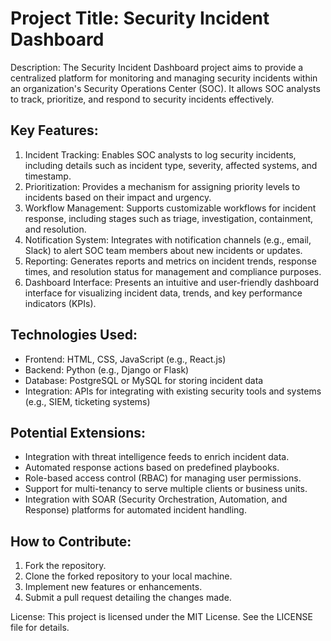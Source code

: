 # Project Title: Security Incident Dashboard

Description: The Security Incident Dashboard project aims to provide a centralized platform for monitoring and managing security incidents within an organization's Security Operations Center (SOC). It allows SOC analysts to track, prioritize, and respond to security incidents effectively.

## Key Features:

1.  Incident Tracking: Enables SOC analysts to log security incidents, including details such as incident type, severity, affected systems, and timestamp.
2.  Prioritization: Provides a mechanism for assigning priority levels to incidents based on their impact and urgency.
3.  Workflow Management: Supports customizable workflows for incident response, including stages such as triage, investigation, containment, and resolution.
4.  Notification System: Integrates with notification channels (e.g., email, Slack) to alert SOC team members about new incidents or updates.
5.  Reporting: Generates reports and metrics on incident trends, response times, and resolution status for management and compliance purposes.
6.  Dashboard Interface: Presents an intuitive and user-friendly dashboard interface for visualizing incident data, trends, and key performance indicators (KPIs).

## Technologies Used:

-   Frontend: HTML, CSS, JavaScript (e.g., React.js)
-   Backend: Python (e.g., Django or Flask)
-   Database: PostgreSQL or MySQL for storing incident data
-   Integration: APIs for integrating with existing security tools and systems (e.g., SIEM, ticketing systems)

## Potential Extensions:

-   Integration with threat intelligence feeds to enrich incident data.
-   Automated response actions based on predefined playbooks.
-   Role-based access control (RBAC) for managing user permissions.
-   Support for multi-tenancy to serve multiple clients or business units.
-   Integration with SOAR (Security Orchestration, Automation, and Response) platforms for automated incident handling.

## How to Contribute:

1.  Fork the repository.
2.  Clone the forked repository to your local machine.
3.  Implement new features or enhancements.
4.  Submit a pull request detailing the changes made.

License: This project is licensed under the MIT License. See the LICENSE file for details.

